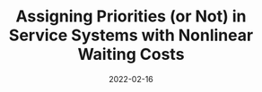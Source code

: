 ---
title: "Assigning Priorities (or Not) in Service Systems with Nonlinear Waiting Costs"
authors:
  - admin
  - Nilay Tanık Argon
  - Serhan Ziya
date: 2022-02-16
doi: "10.1287/mnsc.2020.3952"
publication_types: ["article-journal"]
publication: "*Management Science*, Volume 68, Issue 2, Pages 1233–1255"

featured: true
tags:
  - Priority queues
  - Nonlinear waiting costs
  - Service systems
---